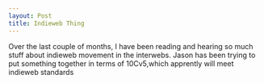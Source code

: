```yaml
---
layout: Post
title: Indieweb Thing
---
```

Over the last couple of months, I have been reading and hearing so much stuff about indieweb movement in the interwebs. 
Jason has been trying to put something together in terms of 10Cv5,which apprently will meet indieweb standards
